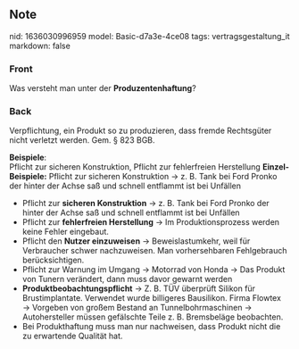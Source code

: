 ## Note
nid: 1636030996959
model: Basic-d7a3e-4ce08
tags: vertragsgestaltung_it
markdown: false

### Front
Was versteht man unter der <b>Produzentenhaftung</b>?

### Back
Verpflichtung, ein Produkt so zu produzieren, dass fremde
Rechtsgüter nicht verletzt werden. Gem. § 823 BGB.
<div>
  <b>Beispiele</b>:
</div>
<div>
  Pflicht zur sicheren Konstruktion, Pflicht zur fehlerfreien
  Herstellung <b>Einzel-Beispiele:</b> Pflicht zur sicheren
  Konstruktion → z. B. Tank bei Ford Pronko der hinter der Achse
  saß und schnell entflammt ist bei Unfällen
  <ul>
    <li>Pflicht zur <b>sicheren Konstruktion</b> → z. B. Tank bei
    Ford Pronko der hinter der Achse saß und schnell entflammt ist
    bei Unfällen
    <li>Pflicht zur <b>fehlerfreien Herstellung</b> → Im
    Produktionsprozess werden keine Fehler eingebaut.
    <li>Pflicht den <b>Nutzer einzuweisen</b> → Beweislastumkehr,
    weil für Verbraucher schwer nachzuweisen. Man vorhersehbaren
    Fehlgebrauch berücksichtigen.
    <li>Pflicht zur Warnung im Umgang → Motorrad von Honda → Das
    Produkt von Tunern verändert, dann muss davor gewarnt werden
    <li><b>Produktbeobachtungspflicht</b> → Z. B. TÜV überprüft
    Silikon für Brustimplantate. Verwendet wurde billigeres
    Bausilikon. Firma Flowtex → Vorgeben von großem Bestand an
    Tunnelbohrmaschinen → Autohersteller müssen gefälschte Teile z.
    B. Bremsbeläge beobachten.
    <li>Bei Produkthaftung muss man nur nachweisen, dass Produkt
    nicht die zu erwartende Qualität hat.
  </ul>
</div>
